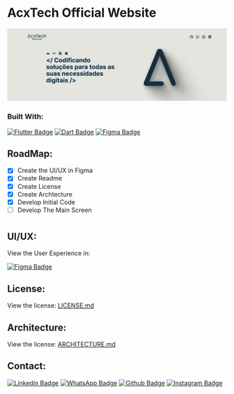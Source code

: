 # AcxTech Official Website

[![Product Name Screen Shot][product-screenshot]](https://acxtech.com.br)

### Built With:

[![Flutter Badge][flutter-badge]](https://flutter.dev/)
[![Dart Badge][dart-badge]](https://dart.dev/)
[![Figma Badge][figma-badge]](https://www.figma.com/file/BuFkxofd1xVnXX56dKxT98/AcxTech?type=design&node-id=526%3A315&t=SypIZ7gyIYd6Nwk8-1)

## RoadMap:

- [x] Create the UI/UX in Figma
- [x] Create Readme
- [x] Create License
- [x] Create Archtecture
- [x] Develop Initial Code
- [ ] Develop The Main Screen

#

## UI/UX:

View the User Experience in:

[![Figma Badge][figma-badge]](https://www.figma.com/file/BuFkxofd1xVnXX56dKxT98/AcxTech?type=design&node-id=526%3A315&t=SypIZ7gyIYd6Nwk8-1)

## License:

View the license: [LICENSE.md](LICENSE.md)

## Architecture:

View the license: [ARCHITECTURE.md](ARCHITECTURE.md)

## Contact:

[![Linkedin Badge][linkedin-badge]](https://www.linkedin.com/in/alefealvessilva/)
[![WhatsApp Badge][whatsapp-badge]](https://wa.me/+5562993149401)
[![Github Badge][github-badge]](https://github.com/AcxTechSistemas)
[![Instagram Badge][Instagram-badge]](https://www.instagram.com/acxtechsistemas/)

[product-screenshot]: images/screenshot.png
[whatsapp-badge]: https://img.shields.io/badge/WhatsApp-25D366?style=for-the-badge&logo=whatsapp&logoColor=white
[github-badge]: https://img.shields.io/badge/GitHub-100000?style=for-the-badge&logo=github&logoColor=white
[linkedin-badge]: https://img.shields.io/badge/LinkedIn-0077B5?style=for-the-badge&logo=linkedin&logoColor=white
[instagram-badge]: https://img.shields.io/badge/Instagram-E4405F?style=for-the-badge&logo=instagram&logoColor=white
[flutter-badge]: https://img.shields.io/badge/Flutter-02569B?style=for-the-badge&logo=flutter&logoColor=white
[dart-badge]: https://img.shields.io/badge/Dart-0175C2?style=for-the-badge&logo=dart&logoColor=white
[figma-badge]: https://img.shields.io/badge/Figma-F24E1E?style=for-the-badge&logo=figma&logoColor=white
